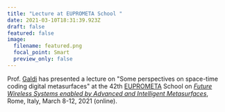 ```yaml
---
title: "Lecture at EUPROMETA School "
date: 2021-03-10T18:31:39.923Z
draft: false
featured: false
image:
  filename: featured.png
  focal_point: Smart
  preview_only: false
---
```

Prof. [Galdi](/authors/vincenzo-galdi) has presented a lecture on "Some perspectives on space-time coding digital metasurfaces" at the 42th [EUPROMETA](https://school.metamorphose-vi.org) School on *[Future Wireless Systems enabled by Advanced and Intelligent Metasurfaces](https://school.metamorphose-vi.org/index.php/component/content/article/8-schools/59-42-school-rome-italy)*, Rome, Italy, March 8-12, 2021 (online).